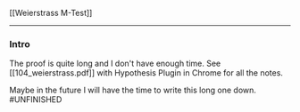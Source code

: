 [[Weierstrass M-Test]]

---
### **Intro**

The proof is quite long and I don't have enough time. See [[104_weierstrass.pdf]] with Hypothesis Plugin in Chrome for all the notes. 

Maybe in the future I will have the time to write this long one down. 
#UNFINISHED